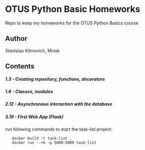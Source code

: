 # OTUS Python Basic Homeworks
Repo to keep my homeworks for the OTUS Python Basics course

## Author
Stanislau Klimovich, Minsk

## Contents

##### 1.3 - Creating repository, functions, decorators
##### 1.6 - Classes, modules
##### 2.12 - Asynchronous interaction with the database
##### 3.19 - First Web App (Flask)
run folowing commands to start the task-list project:
 ```
    docker build -t task-list .
    docker run --rm -p 5000:5000 task-list
```  
